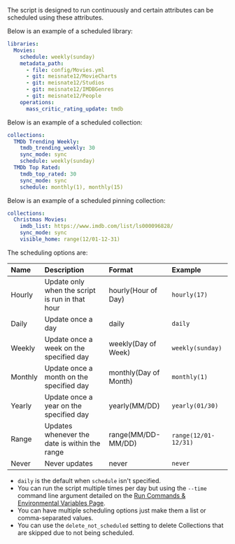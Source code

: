 The script is designed to run continuously and certain attributes can be scheduled using these attributes.

Below is an example of a scheduled library: 
```yaml
libraries:
  Movies:
    schedule: weekly(sunday)
    metadata_path:
      - file: config/Movies.yml
      - git: meisnate12/MovieCharts
      - git: meisnate12/Studios
      - git: meisnate12/IMDBGenres
      - git: meisnate12/People
    operations:
      mass_critic_rating_update: tmdb
```

Below is an example of a scheduled collection: 
```yaml
collections:
  TMDb Trending Weekly:
    tmdb_trending_weekly: 30
    sync_mode: sync
    schedule: weekly(sunday)
  TMDb Top Rated:
    tmdb_top_rated: 30
    sync_mode: sync
    schedule: monthly(1), monthly(15)
```

Below is an example of a scheduled pinning collection: 
```yaml
collections:
  Christmas Movies:
    imdb_list: https://www.imdb.com/list/ls000096828/
    sync_mode: sync
    visible_home: range(12/01-12-31)
```

The scheduling options are:

| Name | Description | Format | Example |
| :--- | :--- | :--- | :--- |
| Hourly | Update only when the script is run in that hour | hourly(Hour of Day) | `hourly(17)` |
| Daily | Update once a day | daily | `daily` |
| Weekly | Update once a week on the specified day | weekly(Day of Week) | `weekly(sunday)` |
| Monthly | Update once a month on the specified day | monthly(Day of Month) | `monthly(1)` |
| Yearly | Update once a year on the specified day | yearly(MM/DD) | `yearly(01/30)` |
| Range | Updates whenever the date is within the range | range(MM/DD-MM/DD) | `range(12/01-12/31)` |
| Never | Never updates | never | `never` |

* `daily` is the default when `schedule` isn't specified.
* You can run the script multiple times per day but using the `--time` command line argument detailed on the [Run Commands & Environmental Variables Page](https://github.com/meisnate12/Plex-Meta-Manager/wiki/Run-Commands-&-Environmental-Variables#time-to-run).
* You can have multiple scheduling options just make them a list or comma-separated values.
* You can use the `delete_not_scheduled` setting to delete Collections that are skipped due to not being scheduled.